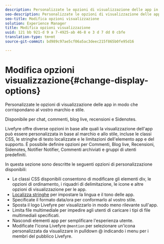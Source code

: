 ```yaml
---
description: Personalizzate le opzioni di visualizzazione delle app in modo che corrispondano al vostro marchio e stile.
seo-description: Personalizzate le opzioni di visualizzazione delle app in modo che corrispondano al vostro marchio e stile.
seo-title: Modifica opzioni visualizzazione
solution: Experience Manager
title: Modifica opzioni visualizzazione
uuid: 121 bb 921-d 9 a 7-4925-ab 46-8 e 3 d 7 dd 0 cbfe
translation-type: tm+mt
source-git-commit: bd989c97ae5cf06a5ac3deec215f865b0fe95d16

---
```



# Modifica opzioni visualizzazione{#change-display-options}

Personalizzate le opzioni di visualizzazione delle app in modo che corrispondano al vostro marchio e stile.

Disponibile per chat, commenti, blog live, recensioni e Sidenotes.

Livefyre offre diverse opzioni in base alle quali la visualizzazione dell&#39;app può essere personalizzata in base al marchio e allo stile, incluse le classi CSS, le stringhe di testo localizzate e le limitazioni dell&#39;elemento app e del supporto. È possibile definire opzioni per Commenti, Blog live, Recensioni, Sidenotes, Notifier Notifier, Commenti archiviati e gruppi di utenti predefiniti.

In questa sezione sono descritte le seguenti opzioni di personalizzazione disponibili:

* Le classi CSS disponibili consentono di modificare gli elementi div, le opzioni di ordinamento, i riquadri di delimitazione, le icone e altre opzioni di visualizzazione per le app.
* [Localizza stringhe](/help/using/c-settings-other/c-translation-sets/c-localize-strings.md) per impostare la lingua e il tono delle app.
* Specificate il formato data/ora per conformarlo al vostro stile.
* Sposta il logo Livefyre per visualizzarlo in modo meno rilevante sull&#39;app.
* Limita file multimediale per impedire agli utenti di caricare i tipi di file multimediali specificati.
* Nascondi elementi app per semplificare l&#39;esperienza utente.
* Modificate l&#39;icona Livefyre `@mention` per selezionare un&#39;icona personalizzata da visualizzare in pulldown @ indicando i menu per i membri del pubblico Livefyre.


